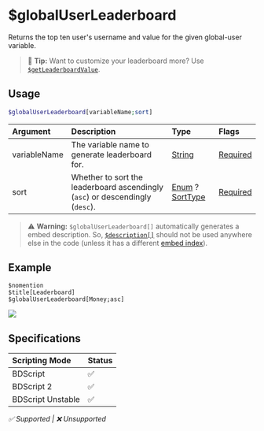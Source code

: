 # $globalUserLeaderboard
Returns the top ten user's username and value for the given global-user variable.

> 🧠 **Tip:** Want to customize your leaderboard more? Use [`$getLeaderboardValue`](./getLeaderboardValue.md).

## Usage
```php
$globalUserLeaderboard[variableName;sort]
```

| Argument | Description | Type | Flags |
| :---- | :---- | :---- | :---- |
| variableName | The variable name to generate leaderboard for. | [String](/src/resources/arguments/types.md#string) | [Required](/src/resources/arguments/flags.md#required)
| sort | Whether to sort the leaderboard ascendingly (`asc`) or descendingly (`desc`). | [Enum](/src/resources/arguments/types.md#enum) ? [SortType](/src/enumdefs/sortTypes.md) | [Required](/src/resources/arguments/flags.md#required)

> ⚠️ **Warning:** `$globalUserLeaderboard[]` automatically generates a embed description. So, [`$description[]`](./description.md) should not be used anywhere else in the code (unless it has a different [embed index](/src/resources/embedIndexes.md)).

## Example
```
$nomention
$title[Leaderboard]
$globalUserLeaderboard[Money;asc]
```
![](https://user-images.githubusercontent.com/69215413/147833489-9a0d83a6-69f2-45c5-adaa-bf8f20d9d6dc.png)

## Specifications
| Scripting Mode | Status
| :---- | :---- |
| BDScript | ✅ |
| BDScript 2 | ✅ |
| BDScript Unstable | ✅ |

*✅ Supported | ❌ Unsupported*
